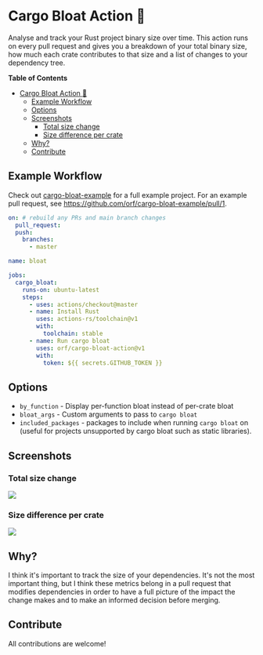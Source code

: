 # Cargo Bloat Action :rocket:

Analyse and track your Rust project binary size over time. This action runs on every pull request and gives you a breakdown of
your total binary size, how much each crate contributes to that size and a list of changes to your dependency tree.

**Table of Contents**

- [Cargo Bloat Action :rocket:](#cargo-bloat-action-rocket)
  - [Example Workflow](#example-workflow)
  - [Options](#options)
  - [Screenshots](#screenshots)
    - [Total size change](#total-size-change)
    - [Size difference per crate](#size-difference-per-crate)
  - [Why?](#why)
  - [Contribute](#contribute)

## Example Workflow

Check out [cargo-bloat-example](https://github.com/orf/cargo-bloat-example/) for a full example project. For an example pull request,
see https://github.com/orf/cargo-bloat-example/pull/1.

```yaml
on: # rebuild any PRs and main branch changes
  pull_request:
  push:
    branches:
      - master

name: bloat

jobs:
  cargo_bloat:
    runs-on: ubuntu-latest
    steps:
      - uses: actions/checkout@master
      - name: Install Rust
        uses: actions-rs/toolchain@v1
        with:
          toolchain: stable
      - name: Run cargo bloat
        uses: orf/cargo-bloat-action@v1
        with:
          token: ${{ secrets.GITHUB_TOKEN }}
```

## Options

* `by_function` - Display per-function bloat instead of per-crate bloat
* `bloat_args` - Custom arguments to pass to `cargo bloat`
* `included_packages` - packages to include when running `cargo bloat` on (useful for projects unsupported by cargo bloat such as static libraries).

## Screenshots

### Total size change

![](./images/comment.png)

### Size difference per crate

![](./images/breakdown.png)

## Why?

I think it's important to track the size of your dependencies. It's not the most important thing, but I think these metrics belong in a
pull request that modifies dependencies in order to have a full picture of the impact the change makes and to make an informed decision
before merging.

## Contribute

All contributions are welcome!
